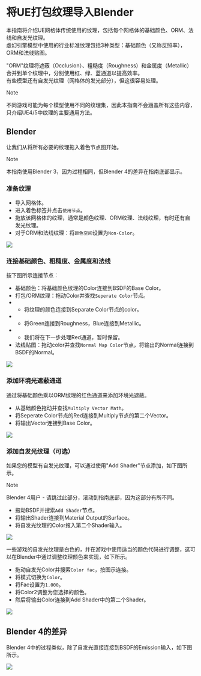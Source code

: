 # 将UE打包纹理导入Blender
本指南将介绍UE网格体传统使用的纹理，包括每个网格体的基础颜色、ORM、法线和自发光纹理。<br>
虚幻引擎模型中使用的行业标准纹理包括3种类型：基础颜色（又称反照率），ORM和法线贴图。

"ORM"纹理将遮蔽（Occlusion）、粗糙度（Roughness）和金属度（Metallic）合并到单个纹理中，分别使用红、绿、蓝通道以提高效率。<br>
有些模型还有自发光纹理（网格体的发光部分），但这很容易处理。

> [!NOTE]  
> 不同游戏可能为每个模型使用不同的纹理集，因此本指南不会涵盖所有这些内容，只介绍UE4/5中纹理的主要通用方法。

## Blender
让我们从将所有必要的纹理拖入着色节点图开始。

> [!NOTE]  
> 本指南使用Blender 3，因为过程相同，但Blender 4的差异在指南底部显示。

### 准备纹理

- 导入网格体。
- 进入着色标签并点击`使用节点`。
- 拖放该网格体的纹理，通常是颜色纹理、ORM纹理、法线纹理，有时还有自发光纹理。
- 对于ORM和法线纹理：将`颜色空间`设置为`Non-Color`。

![](/Media/ImportTexturesBlender/blenderTextures1.png)

### 连接基础颜色、粗糙度、金属度和法线

按下图所示连接节点：
- 基础颜色：将基础颜色纹理的Color连接到BSDF的Base Color。
- 打包/ORM纹理：拖动Color并查找`Seperate Color`节点。
- - 将纹理的颜色连接到Separate Color节点的color。
- - 将Green连接到Roughness，Blue连接到Metallic。
- - 我们将在下一步处理Red通道，暂时保留。
- 法线贴图：拖动color并查找`Normal Map Color`节点，将输出的Normal连接到BSDF的Normal。

![](/Media/ImportTexturesBlender/blenderTextures2.png)

### 添加环境光遮蔽通道
通过将基础颜色乘以ORM纹理的红色通道来添加环境光遮蔽。

- 从基础颜色拖动并查找`Multiply Vector Math`。
- 将Seperate Color节点的Red连接到Multiply节点的第二个Vector。
- 将输出Vector连接到Base Color。

![](/Media/ImportTexturesBlender/blenderTextures3.png)

### 添加自发光纹理（可选）
如果您的模型有自发光纹理，可以通过使用"Add Shader"节点添加，如下图所示。

> [!NOTE]  
> Blender 4用户 - 请跳过此部分，滚动到指南底部，因为这部分有所不同。

- 拖动BSDF并搜索`Add Shader`节点。
- 将输出Shader连接到Material Output的Surface。
- 将自发光纹理的Color拖入第二个Shader输入。

![](/Media/ImportTexturesBlender/blenderTextures4.png)

一些游戏的自发光纹理是白色的，并在游戏中使用适当的颜色代码进行调整，这可以在Blender中通过调整纹理颜色来实现，如下所示。

- 拖动自发光Color并搜索`Color fac`，按图示连接。
- 将模式切换为`Color`。
- 将Fac设置为`1.000`。
- 将Color2调整为您选择的颜色。
- 然后将输出Color连接到Add Shader中的第二个Shader。

![](/Media/ImportTexturesBlender/blenderTextures5.png)

## Blender 4的差异
Blender 4中的过程类似，除了自发光直接连接到BSDF的Emission输入，如下图所示。

![](/Media/ImportTexturesBlender/blender4Textures.png)
